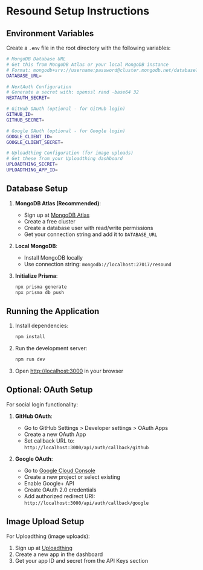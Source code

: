 # Resound Setup Instructions

## Environment Variables

Create a `.env` file in the root directory with the following variables:

```bash
# MongoDB Database URL
# Get this from MongoDB Atlas or your local MongoDB instance
# Format: mongodb+srv://username:password@cluster.mongodb.net/database?retryWrites=true&w=majority
DATABASE_URL=

# NextAuth Configuration
# Generate a secret with: openssl rand -base64 32
NEXTAUTH_SECRET=

# GitHub OAuth (optional - for GitHub login)
GITHUB_ID=
GITHUB_SECRET=

# Google OAuth (optional - for Google login)
GOOGLE_CLIENT_ID=
GOOGLE_CLIENT_SECRET=

# Uploadthing Configuration (for image uploads)
# Get these from your Uploadthing dashboard
UPLOADTHING_SECRET=
UPLOADTHING_APP_ID=
```

## Database Setup

1. **MongoDB Atlas (Recommended)**:
   - Sign up at [MongoDB Atlas](https://www.mongodb.com/cloud/atlas)
   - Create a free cluster
   - Create a database user with read/write permissions
   - Get your connection string and add it to `DATABASE_URL`

2. **Local MongoDB**:
   - Install MongoDB locally
   - Use connection string: `mongodb://localhost:27017/resound`

3. **Initialize Prisma**:
   ```bash
   npx prisma generate
   npx prisma db push
   ```

## Running the Application

1. Install dependencies:
   ```bash
   npm install
   ```

2. Run the development server:
   ```bash
   npm run dev
   ```

3. Open [http://localhost:3000](http://localhost:3000) in your browser

## Optional: OAuth Setup

For social login functionality:

1. **GitHub OAuth**:
   - Go to GitHub Settings > Developer settings > OAuth Apps
   - Create a new OAuth App
   - Set callback URL to: `http://localhost:3000/api/auth/callback/github`

2. **Google OAuth**:
   - Go to [Google Cloud Console](https://console.cloud.google.com/)
   - Create a new project or select existing
   - Enable Google+ API
   - Create OAuth 2.0 credentials
   - Add authorized redirect URI: `http://localhost:3000/api/auth/callback/google`

## Image Upload Setup

For Uploadthing (image uploads):
1. Sign up at [Uploadthing](https://uploadthing.com/)
2. Create a new app in the dashboard
3. Get your app ID and secret from the API Keys section 